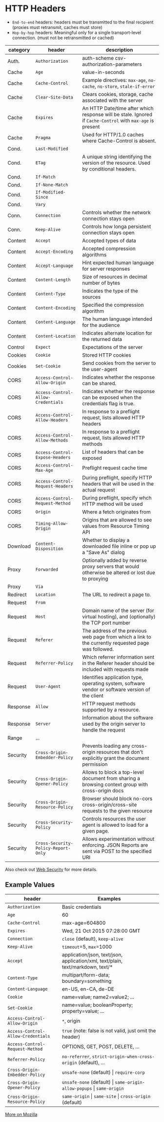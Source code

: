 # HTTP Headers

- `End-to-end` headers: headers must be transmitted to the final recipient (proxies must retransmit, caches must store)
- `Hop-by-hop` headers: Meaningful only for a single transport-level connection. (must not be retransmitted or cached)

| category | header                              | description                                                                                                |
| -------- | ----------------------------------- | ---------------------------------------------------------------------------------------------------------- |
| Auth.    | `Authorization`                     | auth-scheme csv-authorization-parameters                                                                   |
| Cache    | `Age`                               | value-in-seconds                                                                                           |
| Cache    | `Cache-Control`                     | Example directives: `max-age`, `no-cache`, `no-store`, `stale-if-error`                                    |
| Cache    | `Clear-Site-Data`                   | Clears cookies, storage, cache associated with the server                                                  |
| Cache    | `Expires`                           | An HTTP Date/time after which response will be stale. Ignored if `Cache-Control` with `max-age` is present |
| Cache    | `Pragma`                            | Used for HTTP/1.0 caches where Cache-Control is absent.                                                    |
| Cond.    | `Last-Modified`                     |                                                                                                            |
| Cond.    | `ETag`                              | A unique string identifying the version of the resource. Used by conditional headers.                      |
| Cond.    | `If-Match`                          |                                                                                                            |
| Cond.    | `If-None-Match`                     |                                                                                                            |
| Cond.    | `If-Modified-Since`                 |                                                                                                            |
| Cond.    | `Vary`                              |                                                                                                            |
| Conn.    | `Connection`                        | Controls whether the network connection stays open                                                         |
| Conn.    | `Keep-Alive`                        | Controls how longa persistent connection stays open                                                        |
| Content  | `Accept`                            | Accepted types of data                                                                                     |
| Content  | `Accept-Encoding`                   | Accepted compression algorithms                                                                            |
| Content  | `Accept-Language`                   | Hint expected human language for server responses                                                          |
| Content  | `Content-Length`                    | Size of resources in decimal number of bytes                                                               |
| Content  | `Content-Type`                      | Indicates the type of the sources                                                                          |
| Content  | `Content-Encoding`                  | Specified the compression algorithm                                                                        |
| Content  | `Content-Language`                  | The human language intended for the audience                                                               |
| Content  | `Content-Location`                  | Indicates alternate location for the returned data                                                         |
| Control  | `Expect`                            | Expectations of the server                                                                                 |
| Cookies  | `Cookie`                            | Stored HTTP cookies                                                                                        |
| Cookies  | `Set-Cookie`                        | Send cookies from the server to the user-agent                                                             |
| CORS     | `Access-Control-Allow-Origin`       | Indicates whether the response can be shared.                                                              |
| CORS     | `Access-Control-Allow-Credentials`  | Indicates whether the response can be exposed when the credentials flag is true.                           |
| CORS     | `Access-Control-Allow-Headers`      | In response to a preflight request, lists allowed HTTP headers                                             |
| CORS     | `Access-Control-Allow-Methods`      | In response to a preflight request, lists allowed HTTP methods                                             |
| CORS     | `Access-Control-Expose-Headers`     | List of headers that can be exposed                                                                        |
| CORS     | `Access-Control-Max-Age`            | Preflight request cache time                                                                               |
| CORS     | `Access-Control-Request-Headers`    | During preflight, specify HTTP headers that will be used in the actual request                             |
| CORS     | `Access-Control-Request-Method`     | During preflight, specify whch HTTP method will be used                                                    |
| CORS     | `Origin`                            | Where a fetch originates from                                                                              |
| CORS     | `Timing-Allow-Origin`               | Origins that are allowed to see values from Resource Timing API                                            |
| Download | `Content-Disposition`               | Whether to display a downloaded file inline or pop up a "Save As" dialog                                   |
| Proxy    | `Forwarded`                         | Optionally added by reverse proxy servers that would otherwise be altered or lost due to proxying          |
| Proxy    | `Via`                               |                                                                                                            |
| Redirect | `Location`                          | The URL to redirect a page to.                                                                             |
| Request  | `From`                              |                                                                                                            |
| Request  | `Host`                              | Domain name of the server (for virtual hosting), and (optionally) the TCP port number                      |
| Request  | `Referer`                           | The address of the previous web page from which a link to the currently requested page was followed.       |
| Request  | `Referrer-Policy`                   | Which referrer information sent in the Referer header should be included with requests made                |
| Request  | `User-Agent`                        | Identifies application type, operating system, software vendor or software version of the client           |
| Response | `Allow`                             | HTTP request methods supported by a resource.                                                              |
| Response | `Server`                            | Information about the software used by the origin server to handle the request                             |
| Range    | ...                                 |                                                                                                            |
| Security | `Cross-Origin-Embedder-Policy`      | Prevents loading any cross-origin resources that don't explicitly grant the document permission            |
| Security | `Cross-Origin-Opener-Policy`        | Allows to block a top-level document from sharing a browsing context group with cross-origin docs          |
| Security | `Cross-Origin-Resource-Policy`      | Browser should block no-cors cross-origin/cross-site requests to the given resource                        |
| Security | `Cross-Security-Policy`             | Controls resources the user agent is allowed to load for a given page.                                     |
| Security | `Cross-Security-Policy-Report-Only` | Allows experimentation without enforcing. JSON Reports are sent via POST to the specified URI              |

Also check out [Web Security](web-security.md) for more details.

## Example Values

| header                             | Examples                                                                        |
| ---------------------------------- | ------------------------------------------------------------------------------- |
| `Authorization`                    | Basic credentials                                                               |
| `Age`                              | 60                                                                              |
| `Cache-Control`                    | max-age=604800                                                                  |
| `Expires`                          | Wed, 21 Oct 2015 07:28:00 GMT                                                   |
| `Connection`                       | `close` (default), `keep-alive`                                                 |
| `Keep-Alive`                       | `timeout`=5, `max`=1000                                                         |
| `Accept`                           | application/json, text/json, application/xml, text/plain, text/markdown, text/* |
| `Content-Type`                     | multipart/form-data; boundary=something                                         |
| `Content-Language`                 | en-US, en-CA, de-DE                                                             |
| `Cookie`                           | name=value; name2=value2; ...                                                   |
| `Set-Cookie`                       | name=value; booleanProperty; property=value; ...                                |
| `Access-Control-Allow-Origin`      | `*`,  origin                                                                    |
| `Access-Control-Allow-Credentials` | `true` (note: false is not valid, just omit the header)                         |
| `Access-Control-Request-Method`    | OPTIONS, GET, POST, DELETE, ...                                                 |
| `Referrer-Policy`                  | `no-referrer`, `strict-origin-when-cross-origin` (default), ...                 |
| `Cross-Origin-Embedder-Policy`     | `unsafe-none` (default) \| `require-corp`                                       |
| `Cross-Origin-Opener-Policy`       | `unsafe-none` (default) \| `same-origin-allow-popups` \| `same-origin`          |
| `Cross-Origin-Resource-Policy`     | `same-origin` \| `same-site` \| `cross-origin` (default)                        |

[More on Mozilla](https://developer.mozilla.org/en-US/docs/Web/HTTP/Headers)